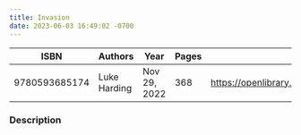 ```yaml
---
title: Invasion
date: 2023-06-03 16:49:02 -0700
---
```


| ISBN        | Authors      | Year    | Pages    | URL   |
| ----------- | ------------ | ------- | -------- | ----- |
| 9780593685174  | Luke Harding| Nov 29, 2022| 368|https://openlibrary.org/books/OL39493116M/Invasion|    

### Description
